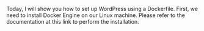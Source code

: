 Today, I will show you how to set up WordPress using a Dockerfile. First, we need to install Docker Engine on our Linux machine. Please refer to the documentation at this link to perform the installation.
